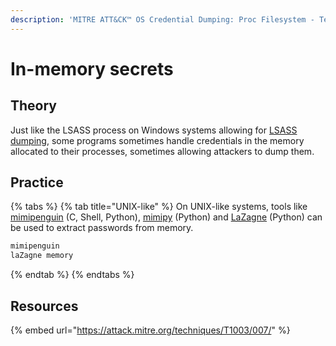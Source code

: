 ```yaml
---
description: 'MITRE ATT&CK™ OS Credential Dumping: Proc Filesystem - Technique T1003.007'
---
```


# In-memory secrets

## Theory

Just like the LSASS process on Windows systems allowing for [LSASS dumping](broken-reference), some programs sometimes handle credentials in the memory allocated to their processes, sometimes allowing attackers to dump them.

## Practice

{% tabs %}
{% tab title="UNIX-like" %}
On UNIX-like systems, tools like [mimipenguin](https://github.com/huntergregal/mimipenguin) (C, Shell, Python), [mimipy](https://github.com/n1nj4sec/mimipy) (Python) and [LaZagne](https://github.com/AlessandroZ/LaZagne) (Python) can be used to extract passwords from memory.

```bash
mimipenguin
laZagne memory
```
{% endtab %}
{% endtabs %}

## Resources

{% embed url="https://attack.mitre.org/techniques/T1003/007/" %}
